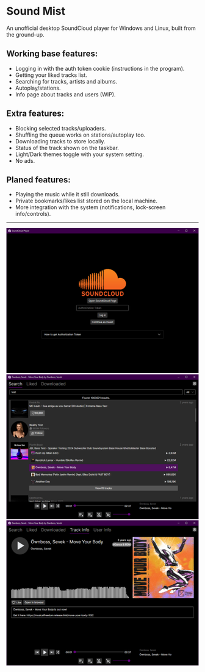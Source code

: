 # Sound Mist
An unofficial desktop SoundCloud player for Windows and Linux, built from the ground-up.

## Working base features:
- Logging in with the auth token cookie (instructions in the program).
- Getting your liked tracks list.
- Searching for tracks, artists and albums.
- Autoplay/stations.
- Info page about tracks and users (WIP).

## Extra features:
- Blocking selected tracks/uploaders.
- Shuffling the queue works on stations/autoplay too.
- Downloading tracks to store locally.
- Status of the track shown on the taskbar.
- Light/Dark themes toggle with your system setting.
- No ads.

## Planed features:
- Playing the music while it still downloads.
- Private bookmarks/likes list stored on the local machine.
- More integration with the system (notifications, lock-screen info/controls).

---
![](/images/1.png)
![](/images/2.png)
![](/images/3.png)
